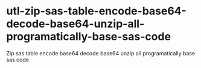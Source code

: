 # utl-zip-sas-table-encode-base64-decode-base64-unzip-all-programatically-base-sas-code
Zip sas table encode base64 decode base64 unzip all programatically base sas code
